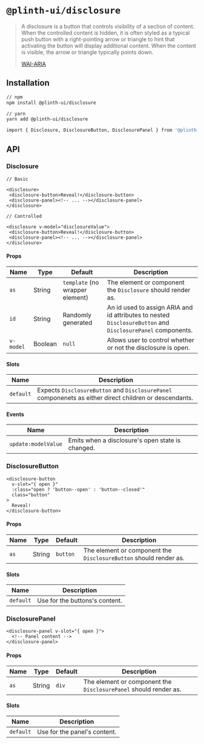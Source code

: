 # `@plinth-ui/disclosure`

> A disclosure is a button that controls visibility of a section of content. When the controlled content is hidden, it is often styled as a typical push button with a right-pointing arrow or triangle to hint that activating the button will display additional content. When the content is visible, the arrow or triangle typically points down.
>
> [WAI-ARIA](https://www.w3.org/TR/wai-aria-practices-1.2/#disclosure)

## Installation

```sh
// npm
npm install @plinth-ui/disclosure

// yarn
yarn add @plinth-ui/disclosure
```

```sh
import { Disclosure, DisclosureButton, DisclosurePanel } from '@plinth-ui/disclosure'
```

## API

### Disclosure

```vue
// Basic

<disclosure>
 <disclosure-button>Reveal!</disclosure-button>
 <disclosure-panel><!-- ... --></disclosure-panel>
</disclosure>
```

```vue
// Controlled

<disclosure v-model="disclosureValue">
 <disclosure-button>Reveal!</disclosure-button>
 <disclosure-panel><!-- ... --></disclosure-panel>
</disclosure>
```

#### Props

| Name      | Type    | Default                         | Description                                                                                                |
| --------- | ------- | ------------------------------- | ---------------------------------------------------------------------------------------------------------- |
| `as`      | String  | `template` (no wrapper element) | The element or component the `Disclosure` should render as.                                                |
| `id`      | String  | Randomly generated              | An id used to assign ARIA and id attributes to nested `DisclosureButton` and `DisclosurePanel` components. |
| `v-model` | Boolean | `null`                          | Allows user to control whether or not the disclosure is open.                                              |

#### Slots

| Name      | Description                                                                                            |
| --------- | ------------------------------------------------------------------------------------------------------ |
| `default` | Expects `DisclosureButton` and `DisclosurePanel` componenets as either direct children or descendants. |

#### Events

| Name                | Description                                      |
| ------------------- | ------------------------------------------------ |
| `update:modelValue` | Emits when a disclosure's open state is changed. |

### DisclosureButton

```vue
<disclosure-button
  v-slot="{ open }"
  :class="open ? 'button--open' : 'button--closed'"
  class="button"
>
  Reveal!
</disclosure-button>
```

#### Props

| Name | Type   | Default  | Description                                                       |
| ---- | ------ | -------- | ----------------------------------------------------------------- |
| `as` | String | `button` | The element or component the `DisclosureButton` should render as. |

#### Slots

| Name      | Description                    |
| --------- | ------------------------------ |
| `default` | Use for the buttons's content. |

### DisclosurePanel

```vue
<disclosure-panel v-slot="{ open }">
  <!-- Panel content -->
</disclosure-panel>
```

#### Props

| Name | Type   | Default | Description                                                      |
| ---- | ------ | ------- | ---------------------------------------------------------------- |
| `as` | String | `div`   | The element or component the `DisclosurePanel` should render as. |

#### Slots

| Name      | Description                  |
| --------- | ---------------------------- |
| `default` | Use for the panel's content. |

